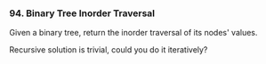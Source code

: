### 94. Binary Tree Inorder Traversal

Given a binary tree, return the inorder traversal of its nodes' values.

 Recursive solution is trivial, could you do it iteratively?
